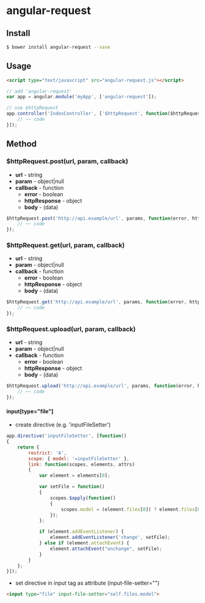 # angular-request

## Install

```bash
$ bower install angular-request --save
```


## Usage

```html
<script type="text/javascript" src="angular-request.js"></script>
```

```js
// add 'angular-request'
var app = angular.module('myApp', ['angular-request']);
```

```js
// use $httpRequest
app.controller('IndexController', ['$httpRequest', function($httpRequest) {
	// ~~ code
}]);
```


## Method

### $httpRequest.post(url, param, callback)

* **url** - string
* **param** - object|null
* **callback** - function
	* **error** - boolean
	* **httpResponse** - object
	* **body** - (data)

```js
$httpRequest.post('http://api.example/url', params, function(error, httpResponse, body) {
	// ~~ code
});
```


### $httpRequest.get(url, param, callback)

* **url** - string
* **param** - object|null
* **callback** - function
	* **error** - boolean
	* **httpResponse** - object
	* **body** - (data)

```js
$httpRequest.get('http://api.example/url', params, function(error, httpResponse, body) {
	// ~~ code
});
```


### $httpRequest.upload(url, param, callback)

* **url** - string
* **param** - object|null
* **callback** - function
	* **error** - boolean
	* **httpResponse** - object
	* **body** - (data)

```js
$httpRequest.upload('http://api.example/url', params, function(error, httpResponse, body) {
	// ~~ code
});
```


#### input[type="file"]

* create directive (e.g. 'inputFileSetter')

```js
app.directive('inputFileSetter', [function()
{
	return {
		restrict: 'A',
		scope: { model: '=inputFileSetter' },
		link: function(scopes, elements, attrs)
		{
			var element = elements[0];

			var setFile = function()
			{
				scopes.$apply(function()
				{
					scopes.model = (element.files[0]) ? element.files[0] : null;
				});
			};

			if (element.addEventListener) {
				element.addEventListener('change', setFile);
			} else if (element.attachEvent) {
				element.attachEvent("onchange", setFile);
			}
		}
	};
}]);
```

* set directive in input tag as attribute (input-file-setter="")

```html
<input type="file" input-file-setter="self.files.model">
```
